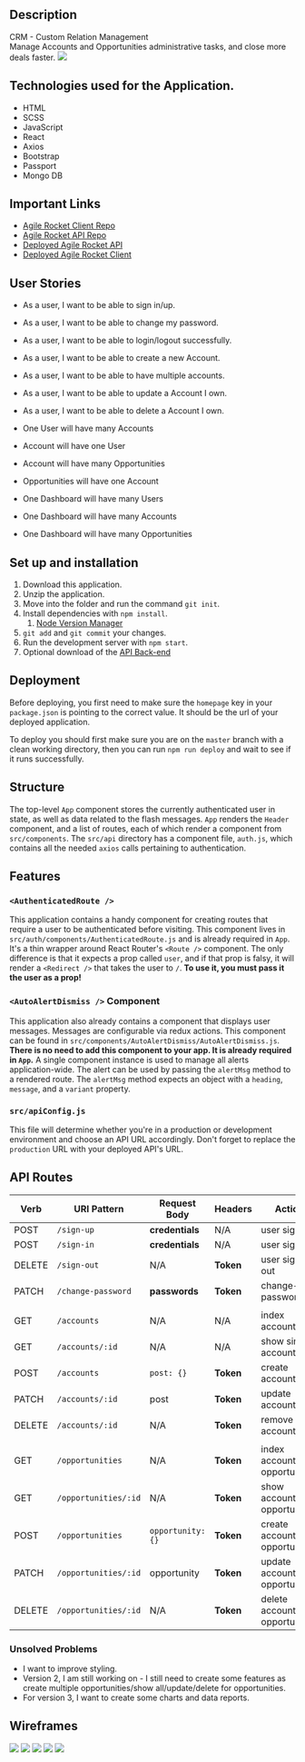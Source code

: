 ## Description

CRM - Custom Relation Management
<br>
Manage Accounts and Opportunities administrative tasks, and close more deals faster.
![](https://i.imgur.com/F7NgqkO.png)

## Technologies used for the Application.

- HTML
- SCSS
- JavaScript
- React
- Axios
- Bootstrap
- Passport
- Mongo DB

## Important Links

- [Agile Rocket Client Repo](https://github.com/thiagobardini/agile-rocket-client)
- [Agile Rocket API Repo](https://github.com/thiagobardini/agile-rocket-api)
- [Deployed Agile Rocket API](https://mysterious-sierra-58663.herokuapp.com/)
- [Deployed Agile Rocket Client](https://thiagobardini.github.io/agile-rocket-client/#/)

## User Stories

- As a user, I want to be able to sign in/up.
- As a user, I want to be able to change my password.
- As a user, I want to be able to login/logout successfully.
- As a user, I want to be able to create a new Account.
- As a user, I want to be able to have multiple accounts.
- As a user, I want to be able to update a Account I own.
- As a user, I want to be able to delete a Account I own.

- One User will have many Accounts
- Account will have one User
- Account will have many Opportunities
- Opportunities will have one Account
- One Dashboard will have many Users
- One Dashboard will have many Accounts
- One Dashboard will have many Opportunities

## Set up and installation

1. Download this application.
2. Unzip the application.
3. Move into the folder and run the command `git init`.
4. Install dependencies with `npm install`.
   1. [Node Version Manager](https://github.com/nvm-sh/nvm)
5. `git add` and `git commit` your changes.
6. Run the development server with `npm start`.
7. Optional download of the [API Back-end](https://github.com/thiagobardini/agile-rocket-api 'API Back-end JobLogger')

## Deployment

Before deploying, you first need to make sure the `homepage` key in your `package.json` is pointing to the correct value. It should be the url of your deployed application.

To deploy you should first make sure you are on the `master` branch with a clean working directory, then you can run `npm run deploy` and wait to see if it runs successfully.

## Structure

The top-level `App` component stores the currently authenticated user in state, as well as data related to the flash messages. `App` renders the `Header` component, and a list of routes, each of which render a component from `src/components`. The `src/api` directory has a component file, `auth.js`, which contains all the needed `axios` calls pertaining to authentication.

## Features

### `<AuthenticatedRoute />`

This application contains a handy component for creating routes that require a
user to be authenticated before visiting. This component lives in
`src/auth/components/AuthenticatedRoute.js` and is already required in `App`.
It's a thin wrapper around React Router's `<Route />` component. The only
difference is that it expects a prop called `user`, and if that prop is falsy,
it will render a `<Redirect />` that takes the user to `/`. **To use
it, you must pass it the user as a prop!**

### `<AutoAlertDismiss />` Component

This application also already contains a component that displays user messages.
Messages are configurable via redux actions. This component can be found in
`src/components/AutoAlertDismiss/AutoAlertDismiss.js`. **There is no need to add
this component to your app. It is already required in `App`.** A single
component instance is used to manage all alerts application-wide. The alert can be used by passing the `alertMsg` method to a rendered route. The `alertMsg` method expects an object with a `heading`, `message`, and a `variant` property.

### `src/apiConfig.js`

This file will determine whether you're in a production or development
environment and choose an API URL accordingly. Don't forget to replace the
`production` URL with your deployed API's URL.

## API Routes

| Verb   | URI Pattern          | Request Body      | Headers   | Action                      |
| ------ | -------------------- | ----------------- | --------- | --------------------------- |
| POST   | `/sign-up`           | **credentials**   | N/A       | user sign-up                |
| POST   | `/sign-in`           | **credentials**   | N/A       | user sign-in                |
| DELETE | `/sign-out`          | N/A               | **Token** | user sign-out               |
| PATCH  | `/change-password`   | **passwords**     | **Token** | change-password             |
|        |                      |                   |           |                             |
| GET    | `/accounts`          | N/A               | N/A       | index accounts              |
| GET    | `/accounts/:id`      | N/A               | N/A       | show single account         |
| POST   | `/accounts`          | `post: {}`        | **Token** | create account              |
| PATCH  | `/accounts/:id`      | post              | **Token** | update account              |
| DELETE | `/accounts/:id`      | N/A               | **Token** | remove account              |
|        |                      |                   |           |                             |
| GET    | `/opportunities`     | N/A               | **Token** | index account opportunities |
| GET    | `/opportunities/:id` | N/A               | **Token** | show account opportunity    |
| POST   | `/opportunities`     | `opportunity: {}` | **Token** | create account opportunity  |
| PATCH  | `/opportunities/:id` | opportunity       | **Token** | update account opportunity  |
| DELETE | `/opportunities/:id` | N/A               | **Token** | delete account opportunity  |

### Unsolved Problems

- I want to improve styling.
- Version 2, I am still working on - I still need to create some features as create multiple opportunities/show all/update/delete for opportunities.
- For version 3, I want to create some charts and data reports.

## Wireframes

![](https://i.imgur.com/7YSv902.png)
![](https://i.imgur.com/SfQ5aC1.png)
![](https://i.imgur.com/OjVbpjq.png)
![](https://i.imgur.com/o1rPn0T.png)
![](https://i.imgur.com/T2hMBFZ.png)
